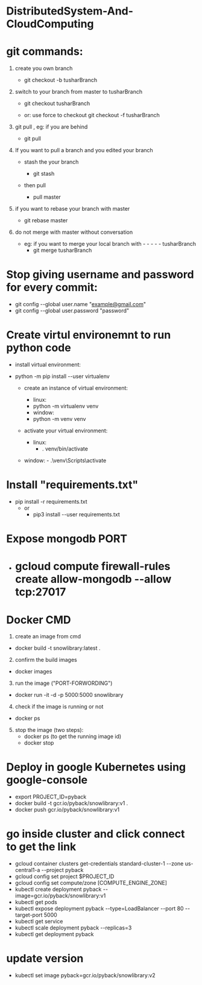 # DistributedSystem-And-CloudComputing
# git commands:
1. create you own branch
    - git checkout -b tusharBranch

2. switch to your branch from master to tusharBranch
    - git checkout tusharBranch
    
    - or: use force to checkout
        git checkout -f tusharBranch

3. git pull , eg: if you are behind
    - git pull

4. If you want to pull a branch and you edited your branch

    - stash the your branch   
         - git stash
         
    - then pull
        - pull master

5. if you want to rebase your branch with master
    - git rebase master


6. do not merge with master without conversation
    - eg: if you want to merge your local branch with - - - -    - tusharBranch
        - git merge tusharBranch
# Stop giving username and password for every commit:
- git config --global user.name "example@gmail.com"
- git config --global user.password "password"
# Create virtul environemnt to run python code
- install virtual environment:
- python -m pip  install --user  virtualenv

    - create an instance of virtual environment:
        - linux:
        - python -m virtualenv venv
        - window:
        - python -m venv venv
        
     - activate your virtual environment:
        - linux:
            - . venv/bin/activate
    - window:
          - .\venv\Scripts\activate

# Install "requirements.txt"
- pip install -r requirements.txt
    - or
        - pip3 install --user requirements.txt

# Expose mongodb PORT
 - # gcloud compute firewall-rules create allow-mongodb --allow tcp:27017


# Docker CMD
1. create an image from cmd
- docker build -t snowlibrary:latest .
2. confirm the build images
- docker images
3. run the image ("PORT-FORWORDING")
- docker run -it -d -p 5000:5000 snowlibrary
4. check if the image is running or not
- docker ps
5. stop the image (two steps):
    - docker ps (to get the running image id)
    - docker stop <imges-id>

# Deploy in google Kubernetes using google-console
- export PROJECT_ID=pyback
- docker build -t gcr.io/pyback/snowlibrary:v1 .
- docker push gcr.io/pyback/snowlibrary:v1
# go inside cluster and click connect to get the link
- gcloud container clusters get-credentials standard-cluster-1 --zone us-central1-a --project pyback
- gcloud config set project $PROJECT_ID
- gcloud config set compute/zone [COMPUTE_ENGINE_ZONE]
- kubectl create deployment pyback --image=gcr.io/pyback/snowlibrary:v1
- kubectl get pods
- kubectl expose deployment pyback --type=LoadBalancer --port 80 --target-port 5000
- kubectl get service
- kubectl scale deployment pyback --replicas=3
- kubectl get deployment pyback
# update version
- kubectl set image pyback=gcr.io/pyback/snowlibrary:v2